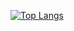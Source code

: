 
<!--
**sleepyNajlio/sleepyNajlio** is a ✨ _special_ ✨ repository because its `README.md` (this file) appears on your GitHub profile.

Here are some ideas to get you started:

- 🔭 I’m currently working on ...
- 🌱 I’m currently learning ...
- 👯 I’m looking to collaborate on ...
- 🤔 I’m looking for help with ...
- 💬 Ask me about ...
- 📫 How to reach me: ...
- 😄 Pronouns: ...
- ⚡ Fun fact: ...
-->

<!--[![parmarti 42 stats](https://badge42.herokuapp.com/api/stats/nloutfi)](https://github.com/nloutfi/badge42)-->

[![Top Langs](https://github-readme-stats.vercel.app/api/top-langs/?username=sleepyNajlio&theme=dark&layout=compact)](https://github.com/anuraghazra/github-readme-stats)


